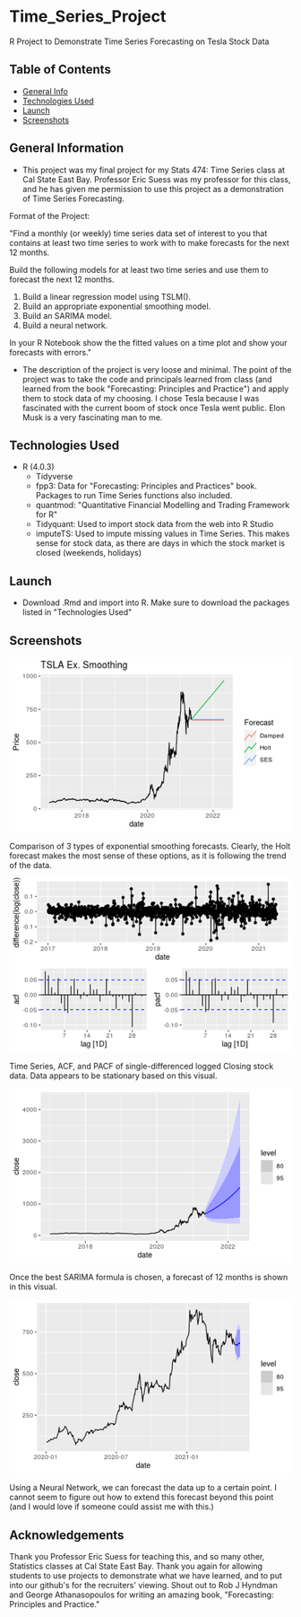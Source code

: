 # Time_Series_Project
R Project to Demonstrate Time Series Forecasting on Tesla Stock Data


## Table of Contents
* [General Info](#general-information)
* [Technologies Used](#technologies-used)
* [Launch](#launch)
* [Screenshots](#screenshots)




## General Information
- This project was my final project for my Stats 474: Time Series class at Cal State East Bay.  Professor Eric Suess was my professor for this class, and he has given me permission to use this project as a demonstration of Time Series Forecasting.

Format of the Project:

"Find a monthly (or weekly) time series data set of interest to you that contains at least two time series to work with to make forecasts for the next 12 months.

Build the following models for at least two time series and use them to forecast the next 12 months.

1. Build a linear regression model using TSLM().
2. Build an appropriate exponential smoothing model.
3. Build an SARIMA model.
4. Build a neural network.

In your R Notebook show the the fitted values on a time plot and show your forecasts with errors."

- The description of the project is very loose and minimal.  The point of the project was to take the code and principals learned from class (and learned from the book "Forecasting: Principles and Practice") and apply them to stock data of my choosing.  I chose Tesla because I was fascinated with the current boom of stock once Tesla went public.  Elon Musk is a very fascinating man to me.


## Technologies Used

- R (4.0.3)
  - Tidyverse
  - fpp3: Data for "Forecasting: Principles and Practices" book.  Packages to run Time Series functions also included.
  - quantmod: "Quantitative Financial Modelling and Trading Framework for R"
  - Tidyquant:  Used to import stock data from the web into R Studio
  - imputeTS: Used to impute missing values in Time Series.  This makes sense for stock data, as there are days in which the stock market is closed (weekends, holidays)

 
## Launch

- Download .Rmd and import into R.  Make sure to download the packages listed in "Technologies Used"


## Screenshots

![Exponential Smoothing](./exponentialsmoothing.png)

Comparison of 3 types of exponential smoothing forecasts.  Clearly, the Holt forecast makes the most sense of these options, as it is following the trend of the data.

![Single Difference Log](./singledifferencelog.png)

Time Series, ACF, and PACF of single-differenced logged Closing stock data.  Data appears to be stationary based on this visual.

![SARIMA Forecast](./sarimaforecast.png)

Once the best SARIMA formula is chosen, a forecast of 12 months is shown in this visual.

![Neural Network Forecast](./neuralnetworkforecast.png)

Using a Neural Network, we can forecast the data up to a certain point.  I cannot seem to figure out how to extend this forecast beyond this point (and I would love if someone could assist me with this.)


## Acknowledgements

Thank you Professor Eric Suess for teaching this, and so many other, Statistics classes at Cal State East Bay.  Thank you again for allowing students to use projects to demonstrate what we have learned, and to put into our github's for the recruiters' viewing.  Shout out to Rob J Hyndman and George Athanasopoulos for writing an amazing book, "Forecasting: Principles and Practice."




